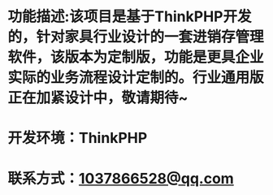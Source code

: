 # 功能描述:该项目是基于ThinkPHP开发的，针对家具行业设计的一套进销存管理软件，该版本为定制版，功能是更具企业实际的业务流程设计定制的。行业通用版正在加紧设计中，敬请期待~

# 开发环境：ThinkPHP

# 联系方式：1037866528@qq.com
